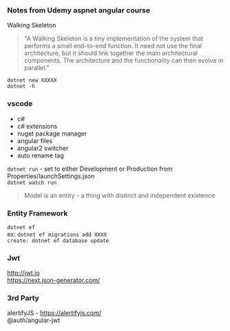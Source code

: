 ### Notes from Udemy aspnet angular course

Walking Skeleton
> "A Walking Skeleton is a tiny implementation of the system that performs a small end-to-end function. It need not use the final architecture, but it should link together the main architectural components. The architecture and the functionality can then evolve in parallel."

`dotnet new XXXXX`  
`dotnet -h`

### vscode
* c#
* c# extensions
* nuget package manager
* angular files
* angular2 switcher
* auto rename tag

`dotnet run` - set to either Development or Production from Properties/launchSettings.json  
`dotnet watch run`

> Model is an entity - a thing with distinct and independent existence

### Entity Framework  
`dotnet ef`  
ex: 
`dotnet ef migrations add XXXX`  
`create: dotnet ef database update`

### Jwt

http://jwt.io  
https://next.json-generator.com/

### 3rd Party

alertifyJS - https://alertifyjs.com/  
@auth/angular-jwt